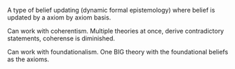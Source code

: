
A type of belief updating (dynamic formal epistemology) where belief is updated by a axiom by axiom basis. 

Can work with coherentism. Multiple theories at once, derive contradictory statements, coherense is diminished. 

Can work with foundationalism. One BIG theory with the foundational beliefs as the axioms. 